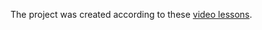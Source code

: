 The project was created according to these [video lessons](https://www.youtube.com/playlist?list=PL82C6-O4XrHfrGOCPmKmwTO7M0avXyQKc).